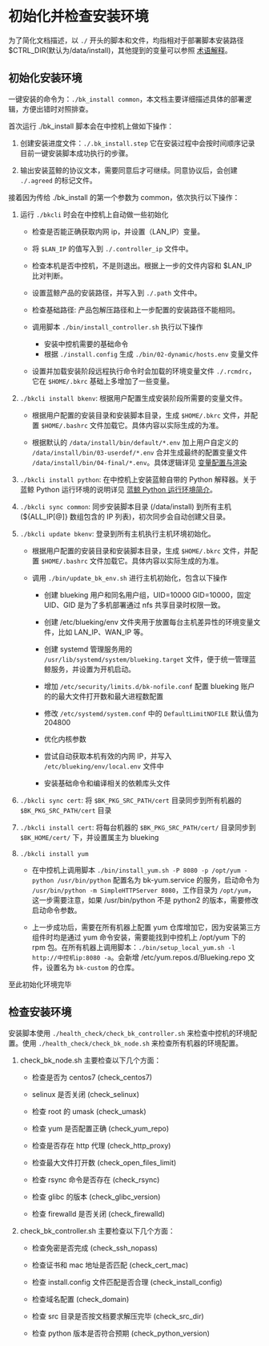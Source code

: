 # 初始化并检查安装环境

为了简化文档描述，以 `./` 开头的脚本和文件，均指相对于部署脚本安装路径 $CTRL_DIR(默认为/data/install)，其他提到的变量可以参照 [术语解释](../../术语解释/Term.md)。

## 初始化安装环境

一键安装的命令为：`./bk_install common`，本文档主要详细描述具体的部署逻辑，方便出错时对照排查。

首次运行 ./bk_install 脚本会在中控机上做如下操作：

1. 创建安装进度文件：`./.bk_install.step` 它在安装过程中会按时间顺序记录目前一键安装脚本成功执行的步骤。

2. 输出安装蓝鲸的协议文本，需要同意后才可继续。同意协议后，会创建 `./.agreed` 的标记文件。

接着因为传给 ./bk_install 的第一个参数为 common，依次执行以下操作：

1. 运行 `./bkcli` 时会在中控机上自动做一些初始化

    - 检查是否能正确获取内网 ip，并设置（LAN_IP）变量。
    - 将 `$LAN_IP` 的值写入到 `./.controller_ip` 文件中。
    - 检查本机是否中控机，不是则退出。根据上一步的文件内容和 $LAN_IP 比对判断。
    - 设置蓝鲸产品的安装路径，并写入到 `./.path` 文件中。
    - 检查基础路径: 产品包解压路径和上一步配置的安装路径不能相同。
    - 调用脚本 `./bin/install_controller.sh` 执行以下操作

        - 安装中控机需要的基础命令
        - 根据 `./install.config` 生成 `./bin/02-dynamic/hosts.env` 变量文件

    - 设置并加载安装阶段远程执行命令时会加载的环境变量文件 `./.rcmdrc`，它在 `$HOME/.bkrc` 基础上多增加了一些变量。

2. `./bkcli install bkenv`: 根据用户配置生成安装阶段所需要的变量文件。

    - 根据用户配置的安装目录和安装脚本目录，生成 `$HOME/.bkrc` 文件，并配置 `$HOME/.bashrc` 文件加载它。具体内容以实际生成的为准。

    - 根据默认的 `/data/install/bin/default/*.env` 加上用户自定义的 `/data/install/bin/03-userdef/*.env` 合并生成最终的配置变量文件 `/data/install/bin/04-final/*.env`。具体逻辑详见 [变量配置与渲染](../../维护手册/日常维护/config_generate.md)

3. `./bkcli install python`: 在中控机上安装蓝鲸自带的 Python 解释器。关于蓝鲸 Python 运行环境的说明详见 [蓝鲸 Python 运行环境简介](../../维护手册/日常维护/python_interpreter.md)。

4. `./bkcli sync common`: 同步安装脚本目录 (/data/install) 到所有主机 (${ALL_IP[@]} 数组包含的 IP 列表)，初次同步会自动创建父目录。

5. `./bkcli update bkenv`: 登录到所有主机执行主机环境初始化。

    - 根据用户配置的安装目录和安装脚本目录，生成 `$HOME/.bkrc` 文件，并配置 `$HOME/.bashrc` 文件加载它。具体内容以实际生成的为准。
  
    - 调用 `./bin/update_bk_env.sh` 进行主机初始化，包含以下操作

        - 创建 blueking 用户和同名用户组，UID=10000 GID=10000，固定 UID、GID 是为了多机部署通过 nfs 共享目录时权限一致。
  
        - 创建 /etc/blueking/env 文件夹用于放置每台主机差异性的环境变量文件，比如 LAN_IP、WAN_IP 等。

        - 创建 systemd 管理服务用的 `/usr/lib/systemd/system/blueking.target` 文件，便于统一管理蓝鲸服务，并设置为开机启动。

        - 增加 `/etc/security/limits.d/bk-nofile.conf` 配置 blueking 账户的的最大文件打开数和最大进程数配置

        - 修改 `/etc/systemd/system.conf` 中的 `DefaultLimitNOFILE` 默认值为 204800

        - 优化内核参数

        - 尝试自动获取本机有效的内网 IP，并写入 `/etc/blueking/env/local.env` 文件中

        - 安装基础命令和编译相关的依赖库头文件

6. `./bkcli sync cert`: 将 `$BK_PKG_SRC_PATH/cert` 目录同步到所有机器的 `$BK_PKG_SRC_PATH/cert` 目录
7. `./bkcli install cert`: 将每台机器的 `$BK_PKG_SRC_PATH/cert/` 目录同步到 `$BK_HOME/cert/` 下，并设置属主为 blueking
8. `./bkcli install yum`

    - 在中控机上调用脚本 `./bin/install_yum.sh -P 8080 -p /opt/yum -python /usr/bin/python` 配置名为 bk-yum.service 的服务，启动命令为 `/usr/bin/python -m SimpleHTTPServer 8080`，工作目录为 `/opt/yum`，这一步需要注意，如果 /usr/bin/python 不是 python2 的版本，需要修改启动命令参数。

    - 上一步成功后，需要在所有机器上配置 yum 仓库增加它，因为安装第三方组件时均是通过 yum 命令安装，需要能找到中控机上 /opt/yum 下的 rpm 包。在所有机器上调用脚本：`./bin/setup_local_yum.sh -l http://中控机ip:8080 -a`。会新增 /etc/yum.repos.d/Blueking.repo 文件，设置名为 `bk-custom` 的仓库。

至此初始化环境完毕

## 检查安装环境

安装脚本使用 `./health_check/check_bk_controller.sh` 来检查中控机的环境配置。使用 `./health_check/check_bk_node.sh` 来检查所有机器的环境配置。

1. check_bk_node.sh 主要检查以下几个方面：

    - 检查是否为 centos7 (check_centos7)

    - selinux 是否关闭 (check_selinux)

    - 检查 root 的 umask (check_umask)

    - 检查 yum 是否配置正确 (check_yum_repo)

    - 检查是否存在 http 代理 (check_http_proxy)

    - 检查最大文件打开数 (check_open_files_limit)

    - 检查 rsync 命令是否存在 (check_rsync)

    - 检查 glibc 的版本 (check_glibc_version)

    - 检查 firewalld 是否关闭 (check_firewalld)

2. check_bk_controller.sh 主要检查以下几个方面：

    - 检查免密是否完成 (check_ssh_nopass)

    - 检查证书和 mac 地址是否匹配 (check_cert_mac)

    - 检查 install.config 文件匹配是否合理 (check_install_config)

    - 检查域名配置 (check_domain)

    - 检查 src 目录是否按文档要求解压完毕 (check_src_dir)

    - 检查 python 版本是否符合预期 (check_python_version)

